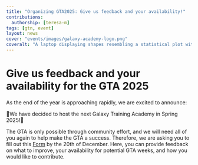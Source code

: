 ```yaml
---
title: "Organizing GTA2025: Give us feedback and your availability!"
contributions:
  authorship: [teresa-m]
tags: [gtn, event]
layout: news
cover: "events/images/galaxy-academy-logo.png"
coveralt: "A laptop displaying shapes resembling a statistical plot with a program from Galaxy Training Academy. Surrounding the laptop, there are DNA strands as well as a pen displayed."
---
```


# Give us feedback and your availability for the GTA 2025

As the end of the year is approaching rapidly, we are excited to announce:

🎉We have decided to host the next Galaxy Training Academy in Spring 2025!🎉

The GTA is only possible through community effort, and we will need all of you again to help make the GTA a success. Therefore, we are asking you to fill out this [Form](https://docs.google.com/forms/d/e/1FAIpQLSf_DVEdf7n9MWJe7XLa3UTPGMNE9y-F8S-EHXRrZ-twNETYrg/viewform) by the 20th of December. Here, you can provide feedback on what to improve, your availability for potential GTA weeks, and how you would like to contribute.
